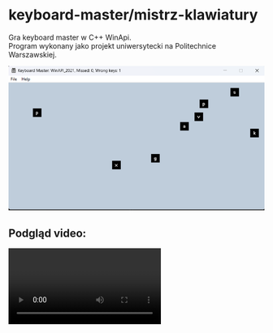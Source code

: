 # keyboard-master/mistrz-klawiatury
Gra keyboard master w C++ WinApi. <br/>
Program wykonany jako projekt uniwersytecki na Politechnice Warszawskiej.

<img src="/Screenshots/Screenshot_1.png">

## Podgląd video:
<video>
  <source src="Screenshots/Keyboard Master_ WinAPI_2021, Missed_ 76, Wrong keys_ 9 2023-02-01 10-25-57.mp4" type="video/mp4">
</video>
